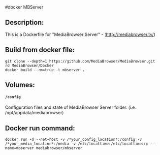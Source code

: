 #docker MBServer

## Description:

This is a Dockerfile for "MediaBrowser Server" - (http://mediabrowser.tv/)

## Build from docker file:

```
git clone --depth=1 https://github.com/MediaBrowser/MediaBrowser.git 
rd MediaBrowser/Docker
docker build --rm=true -t mbserver . 
```

## Volumes:

#### `/config`

Configuration files and state of MediaBrowser Server folder. (i.e. /opt/appdata/mediabrowser)

## Docker run command:

```
docker run -d --net=host -v /*your_config_location*:/config -v /*your_media_location*:/media -v /etc/localtime:/etc/localtime:ro --name=mbserver mediabrowser/mbserver

```
